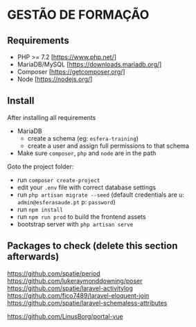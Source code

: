 # GESTÃO DE FORMAÇÃO

## Requirements

* PHP >= 7.2 [https://www.php.net/]
* MariaDB/MySQL [https://downloads.mariadb.org/]
* Composer [https://getcomposer.org/]
* Node [https://nodejs.org/]

## Install

After installing all requirements
* MariaDB
    * create a schema (eg: `esfera-training`)
    * create a user and assign full permissions to that schema
* Make sure `composer`, `php` and `node` are in the path

Goto the project folder:

* run `composer create-project`
* edit your `.env` file with correct database settings
* run `php artisan migrate --seed` (default credentials are u: `admin@esferasaude.pt` p: `password`)
* run `npm install`
* run `npm run prod` to build the frontend assets
* bootstrap server with `php artisan serve`




## Packages to check (delete this section afterwards)

https://github.com/spatie/period
https://github.com/lukeraymonddowning/poser
https://github.com/spatie/laravel-activitylog
https://github.com/fico7489/laravel-eloquent-join
https://github.com/spatie/laravel-schemaless-attributes

https://github.com/LinusBorg/portal-vue
